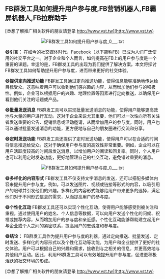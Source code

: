 ## **FB群发工具如何提升用户参与度,FB营销机器人,FB霸屏机器人,FB拉群助手**

[😍想了解推广相关软件的朋友请登录 http://www.vst.tw](http://www.vst.tw)

 <center><img src="https://vst.tw/MP4/tuiguang/png/2.png" alt="FB群发工具如何提升用户参与度_0___.txt"></center>

**😄引言：**
在如今的社交媒体时代，Facebook（以下简称FB）已成为人们广泛使用的社交平台之一。对于企业和个人而言，如何提高在FB上的用户参与度是一个重要的课题。幸运的是，FB群发工具的出现为我们提供了解决方案。本文将探讨FB群发工具如何帮助提升用户参与度，进而带来更好的社交体验。

**😄提供定向推送功能**
FB群发工具通过定向推送功能，使得信息能够准确地传达给目标受众。这意味着用户可以收到他们感兴趣的内容，从而增加他们参与的积极性。例如，企业可以根据用户的兴趣、地理位置等因素进行定向推送，以确保用户看到他们关注的话题或产品。

**😄批量发送消息**
FB群发工具可以实现批量发送消息的功能，使得用户能够更高效地与大量的用户进行互动。这对于企业来说尤其重要，他们可以一次性向所有关注者发送重要的公告、促销信息或活动邀请，从而增加用户的参与度。同时，用户也可以通过批量发送消息的功能，更方便地与自己的朋友圈进行交流和分享。

**😄定时发送功能**
FB群发工具还提供了定时发送功能，使得用户可以在合适的时间将信息推送给受众。这对于确保用户参与度的高效性非常重要。例如，企业可以在用户活跃度较高的时间段发送消息，以增加用户的阅读和回复率。同时，个人用户也可以利用定时发送功能，更好地管理自己的社交互动，避免错过重要的消息。

 <center><img src="https://vst.tw/MP4/tuiguang/png/5.png" alt="FB群发工具如何提升用户参与度_0___.txt"></center>

**😄多样化的内容形式**
FB群发工具不仅支持文字消息的发送，还可以搭配多媒体内容来提升用户参与度。例如，可以发送图片、视频或链接等形式的内容，以吸引用户的眼球并引发他们的兴趣。多样化的内容形式能够给用户带来更多的选择，满足他们对于不同形式信息的需求，从而提高用户的参与度。

**😄个性化互动**
FB群发工具还可以实现个性化互动，使得用户能够感受到被关注和重视。通过使用用户的姓名、个人信息等数据，可以向用户发送个性化的问候、祝福或推荐内容，从而增加用户的参与度和亲近感。个性化互动能够帮助建立起用户与企业或个人之间的紧密联系，提高用户的忠诚度和参与度。

**😄结论：**
FB群发工具作为提升用户参与度的利器，通过定向推送、批量发送、定时发送、多样化的内容形式以及个性化互动等功能，为用户和企业提供了更好的社交体验。用户可以根据自己的兴趣和需求，接收到与之相关的信息，并更高效地与其他用户互动。因此，利用FB群发工具可以有效地提升用户参与度，促进更积极活跃的社交环境的形成。

[😍想了解推广相关软件的朋友请登录 http://www.vst.tw](http://www.vst.tw)



